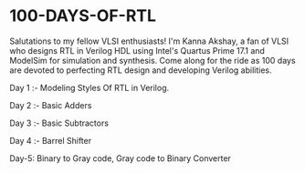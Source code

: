 # 100-DAYS-OF-RTL
Salutations to my fellow VLSI enthusiasts! I'm Kanna Akshay, a fan of VLSI who designs RTL in Verilog HDL using Intel's Quartus Prime 17.1 and ModelSim for simulation and synthesis. Come along for the ride as 100 days are devoted to perfecting RTL design and developing Verilog abilities.

Day 1 :- Modeling Styles Of RTL in Verilog.

Day 2 :- Basic Adders 

Day 3 :- Basic Subtractors

Day 4 :- Barrel Shifter

Day-5: Binary to Gray code, Gray code to Binary Converter
